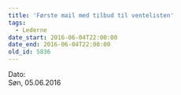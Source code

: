 ```yaml
---
title: 'Første mail med tilbud til ventelisten'
tags:
  - Lederne
date_start: 2016-06-04T22:00:00
date_end: 2016-06-04T22:00:00
old_id: 5836
---
```

<div class="field field-type-datetime field-field-tidspunkt">
    <div class="field-items">
            <div class="field-item odd">
                      <div class="field-label-inline-first">
              Dato:&nbsp;</div>
                    Søn, 05.06.2016        </div>
        </div>
</div>